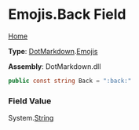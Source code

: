 # Emojis\.Back Field

[Home](../../../README.md)

**Type**: [DotMarkdown](../../README.md)\.[Emojis](../README.md)

**Assembly**: DotMarkdown\.dll

```csharp
public const string Back = ":back:"
```

### Field Value

System\.[String](https://docs.microsoft.com/en-us/dotnet/api/system.string)